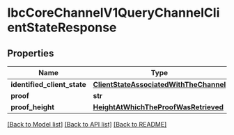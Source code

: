 # IbcCoreChannelV1QueryChannelClientStateResponse

## Properties
Name | Type | Description | Notes
------------ | ------------- | ------------- | -------------
**identified_client_state** | [**ClientStateAssociatedWithTheChannel**](ClientStateAssociatedWithTheChannel.md) |  | [optional] 
**proof** | **str** |  | [optional] 
**proof_height** | [**HeightAtWhichTheProofWasRetrieved**](HeightAtWhichTheProofWasRetrieved.md) |  | [optional] 

[[Back to Model list]](../README.md#documentation-for-models) [[Back to API list]](../README.md#documentation-for-api-endpoints) [[Back to README]](../README.md)

